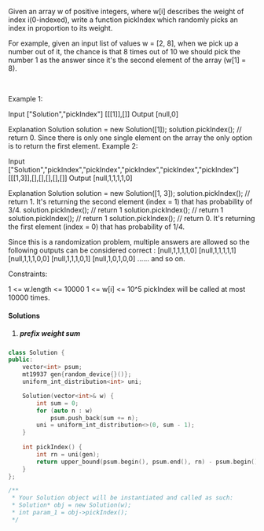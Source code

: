 Given an array w of positive integers, where w[i] describes the weight of index i(0-indexed), write a function pickIndex which randomly picks an index in proportion to its weight.

For example, given an input list of values w = [2, 8], when we pick up a number out of it, the chance is that 8 times out of 10 we should pick the number 1 as the answer since it's the second element of the array (w[1] = 8).

 

Example 1:

Input
["Solution","pickIndex"]
[[[1]],[]]
Output
[null,0]

Explanation
Solution solution = new Solution([1]);
solution.pickIndex(); // return 0. Since there is only one single element on the array the only option is to return the first element.
Example 2:

Input
["Solution","pickIndex","pickIndex","pickIndex","pickIndex","pickIndex"]
[[[1,3]],[],[],[],[],[]]
Output
[null,1,1,1,1,0]

Explanation
Solution solution = new Solution([1, 3]);
solution.pickIndex(); // return 1. It's returning the second element (index = 1) that has probability of 3/4.
solution.pickIndex(); // return 1
solution.pickIndex(); // return 1
solution.pickIndex(); // return 1
solution.pickIndex(); // return 0. It's returning the first element (index = 0) that has probability of 1/4.

Since this is a randomization problem, multiple answers are allowed so the following outputs can be considered correct :
[null,1,1,1,1,0]
[null,1,1,1,1,1]
[null,1,1,1,0,0]
[null,1,1,1,0,1]
[null,1,0,1,0,0]
......
and so on.
 

Constraints:

1 <= w.length <= 10000
1 <= w[i] <= 10^5
pickIndex will be called at most 10000 times.

#### Solutions

1. ##### prefix weight sum

```c++
class Solution {
public:
    vector<int> psum;
    mt19937 gen{random_device{}()};
    uniform_int_distribution<int> uni;

    Solution(vector<int>& w) {
        int sum = 0;
        for (auto n : w)
            psum.push_back(sum += n);
        uni = uniform_int_distribution<>(0, sum - 1);
    }
    
    int pickIndex() {
        int rn = uni(gen);
        return upper_bound(psum.begin(), psum.end(), rn) - psum.begin();
    }
};

/**
 * Your Solution object will be instantiated and called as such:
 * Solution* obj = new Solution(w);
 * int param_1 = obj->pickIndex();
 */
```